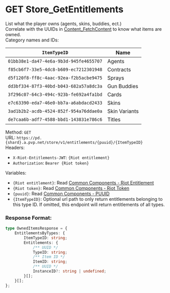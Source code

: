 <!--

This file is automatically generated!
Do not edit it directly!
See https://github.com/techchrism/valorant-api-docs/blob/trunk/contributing.md for more information.

-->

# GET Store_GetEntitlements

List what the player owns (agents, skins, buddies, ect.)  
Correlate with the UUIDs in [Content_FetchContent](../PVP%20Endpoints/GET%20Content_FetchContent.md) to know what items are owned.   
Category names and IDs:  

`ItemTypeID` | Name
--- | ---
`01bb38e1-da47-4e6a-9b3d-945fe4655707` | Agents
`f85cb6f7-33e5-4dc8-b609-ec7212301948` | Contracts
`d5f120f8-ff8c-4aac-92ea-f2b5acbe9475` | Sprays
`dd3bf334-87f3-40bd-b043-682a57a8dc3a` | Gun Buddies
`3f296c07-64c3-494c-923b-fe692a4fa1bd` | Cards
`e7c63390-eda7-46e0-bb7a-a6abdacd2433` | Skins
`3ad1b2b2-acdb-4524-852f-954a76ddae0a` | Skin Variants
`de7caa6b-adf7-4588-bbd1-143831e786c6` | Titles  


Method: `GET`  
URL: `https://pd.{shard}.a.pvp.net/store/v1/entitlements/{puuid}/{ItemTypeID}`  
Headers:
 - `X-Riot-Entitlements-JWT`: `{Riot entitlement}`
 - `Authorization`: `Bearer {Riot token}`

Variables:
 - `{Riot entitlement}`: Read [Common Components - Riot Entitlement](../common-components.md#riot-entitlement)
 - `{Riot token}`: Read [Common Components - Riot Token](../common-components.md#riot-token)
 - `{puuid}`: Read [Common Components - PUUID](../common-components.md#puuid)
 - `{ItemTypeID}`: Optional url path to only return entitlements belonging to this type ID. If omitted, this endpoint will return entitlements of all types.


### Response Format:
```ts
type OwnedItemsResponse = {
    EntitlementsByTypes: {
        ItemTypeID: string;
        Entitlements: {
            /** UUID */
            TypeID: string;
            /** Item ID */
            ItemID: string;
            /** UUID */
            InstanceID?: string | undefined;
        }[];
    }[];
};
```

